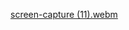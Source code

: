 [screen-capture (11).webm](https://github.com/Sowmya-Nalini/Neural_Network_Assignment_8/assets/82793513/fe8ba4d2-dd4e-4608-80bc-e61701ec35ab)
